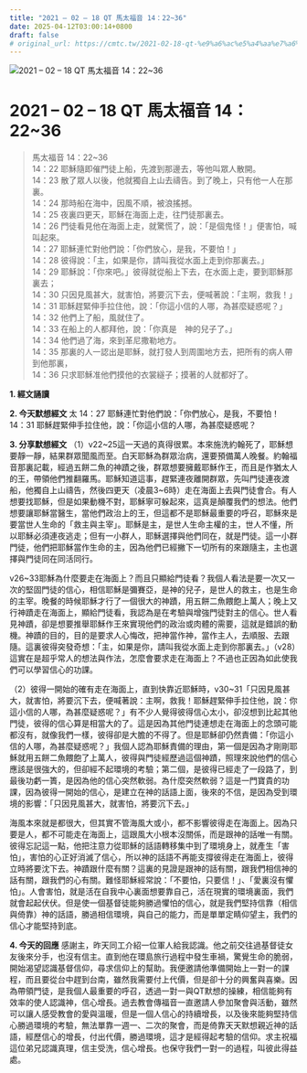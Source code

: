 ```yaml
---
title: "2021 – 02 – 18 QT 馬太福音 14：22~36"
date: 2025-04-12T03:00:14+0800
draft: false
# original_url: https://cmtc.tw/2021-02-18-qt-%e9%a6%ac%e5%a4%aa%e7%a6%8f%e9%9f%b3-14%ef%bc%9a2236
---
```


![2021 – 02 – 18 QT 馬太福音 14：22\~36](/images/qt.jpg   "2021 – 02 – 18 QT 馬太福音 14：22\~36")

# 2021 – 02 – 18 QT 馬太福音 14：22\~36

> 馬太福音 14：22\~36  
> 14：22 耶穌隨即催門徒上船，先渡到那邊去，等他叫眾人散開。  
> 14：23 散了眾人以後，他就獨自上山去禱告。到了晚上，只有他一人在那裏。  
> 14：24 那時船在海中，因風不順，被浪搖撼。  
> 14：25 夜裏四更天，耶穌在海面上走，往門徒那裏去。  
> 14：26 門徒看見他在海面上走，就驚慌了，說：「是個鬼怪！」便害怕，喊叫起來。  
> 14：27 耶穌連忙對他們說：「你們放心，是我，不要怕！」  
> 14：28 彼得說：「主，如果是你，請叫我從水面上走到你那裏去。」  
> 14：29 耶穌說：「你來吧。」彼得就從船上下去，在水面上走，要到耶穌那裏去；  
> 14：30 只因見風甚大，就害怕，將要沉下去，便喊著說：「主啊，救我！」  
> 14：31 耶穌趕緊伸手拉住他，說：「你這小信的人哪，為甚麼疑惑呢？」  
> 14：32 他們上了船，風就住了。  
> 14：33 在船上的人都拜他，說：「你真是　神的兒子了。」  
> 14：34 他們過了海，來到革尼撒勒地方。  
> 14：35 那裏的人一認出是耶穌，就打發人到周圍地方去，把所有的病人帶到他那裏，  
> 14：36 只求耶穌准他們摸他的衣裳繸子；摸著的人就都好了。

**1. 經文誦讀**

**2.  今天默想經文**
太 14：27 耶穌連忙對他們說：「你們放心，是我，不要怕！  
14：31 耶穌趕緊伸手拉住他，說：「你這小信的人哪，為甚麼疑惑呢？

**3. 分享默想經文**
（1）v22\~25這一天過的真得很累。本來施洗約翰死了，耶穌想要靜一靜，結果群眾聞風而至。白天耶穌為群眾治病，還要預備萬人晚餐。約翰福音那裏記載，經過五餅二魚的神蹟之後，群眾想要擁戴耶穌作王，而且是作猶太人的王，帶領他們推翻羅馬。耶穌知道這事，趕緊連夜離開群眾，先叫門徒連夜渡船，他獨自上山禱告，然後四更天（凌晨3\~6時）走在海面上去與門徒會合。有人想要找耶穌，但是如果動機不對，耶穌寧可躲起來，這真是顛覆我們的想法。他們想要讓耶穌當醫生，當他們政治上的王，但這都不是耶穌最重要的呼召，耶穌來是要當世人生命的「救主與主宰」。耶穌是主，是世人生命主權的主，世人不懂，所以耶穌必須連夜逃走；但有一小群人，耶穌選擇與他們同在，就是門徒。這一小群門徒，他們把耶穌當作生命的主，因為他們已經撇下一切所有的來跟隨主，主也選擇與門徒同在同活同行。

v26\~33耶穌為什麼要走在海面上？而且只顯給門徒看？我個人看法是要一次又一次的堅固門徒的信心，相信耶穌是彌賽亞，是神的兒子，是世人的救主，也是生命的主宰。晚餐的時候耶穌才行了一個很大的神蹟，用五餅二魚餵飽上萬人；晚上又行神蹟走在海面上，顯給門徒看，我認為是在考驗與增強門徒對主的信心。世人看見神蹟，卻是想要推舉耶穌作王來實現他們的政治或肉體的需要，這就是錯誤的動機。神蹟的目的，目的是要求人心悔改，把神當作神，當作主人，去順服、去跟隨。這裏彼得突發奇想：「主，如果是你，請叫我從水面上走到你那裏去。」（v28）這實在是超乎常人的想法與作法，怎麼會要求走在海面上？不過也正因為如此使我們可以學習信心的功課。

（2）彼得一開始的確有走在海面上，直到快靠近耶穌時，v30\~31「只因見風甚大，就害怕，將要沉下去，便喊著說：主啊，救我！耶穌趕緊伸手拉住他，說：你這小信的人哪，為甚麼疑惑呢？」有不少人覺得彼得信心太小，卻沒想到比起其他門徒，彼得的信心算是相當大的了。這是因為其他門徒連想走在海面上的念頭可能都沒有，就像我們一樣，彼得卻是大膽的不得了。但是耶穌卻仍然責備：「你這小信的人哪，為甚麼疑惑呢？」我個人認為耶穌責備的理由，第一個是因為才剛剛耶穌就用五餅二魚餵飽了上萬人，彼得與門徒經歷過這個神蹟，照理來說他們的信心應該是很強大的，但卻經不起環境的考驗；第二個，是彼得已經走了一段路了，到最後功虧一簣，是因為他的信心突然軟弱。為什麼突然軟弱？這是一門寶貴的功課，因為彼得一開始的信心，是建立在神的話語上面，後來的不信，是因為受到環境的影響：「只因見風甚大，就害怕，將要沉下去。」

海風本來就是都很大，但其實不管海風大或小，都不影響彼得走在海面上。因為只要是人，都不可能走在海面上，這跟風大小根本沒關係，而是跟神的話唯一有關。彼得忘記這一點，他把注意力從耶穌的話語轉移集中到了環境身上，就產生「害怕」，害怕的心正好消滅了信心，所以神的話語不再能支撐彼得走在海面上，彼得立時將要沈下去。神蹟跟什麼有關？這裏的見證是跟神的話有關，跟我們相信神的話有關，跟我們的心有關。難怪耶穌經常說：「不要怕，只要信！」、「愛裏沒有懼怕」。人會害怕，就是活在自我中心裏面想要靠自己，活在現實的環境裏面，我們就會起起伏伏。但是使一個基督徒能夠勝過懼怕的信心，就是我們堅持信靠（相信與倚靠）神的話語，勝過相信環境，與自己的能力，而是單單定睛仰望主，我們的信心才能堅持到底。

**4. 今天的回應**
感謝主，昨天同工介紹一位軍人給我認識。他之前交往過基督徒女友後來分手，也沒有信主。直到他在環島旅行過程中發生車禍，驚覺生命的脆弱，開始渴望認識基督信仰，尋求信仰上的幫助。我便邀請他準備開始上一對一的課程，而且要從台中趕到台南，雖然我需要付上代價，但是卻十分的興奮與喜樂。因為帶領門徒，是我個人最重要的呼召，透過一對一與QT默想的操練，相信能夠有效率的使人認識神，信心增長。過去教會傳福音一直邀請人參加聚會與活動，雖然可以讓人感受教會的愛與溫暖，但是一個人信心的持續增長，以及後來能夠堅持信心勝過環境的考驗，無法單靠一週一、二次的聚會，而是倚靠天天默想親近神的話語，經歷信心的增長，付出代價，勝過環境，這才是經得起考驗的信仰。求主祝福這位弟兄認識真理，信主受洗，信心增長。也保守我們一對一的過程，叫彼此得益處。
